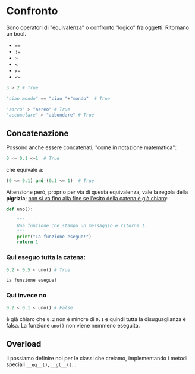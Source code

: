 # Confronto

Sono operatori di "equivalenza" o confronto "logico" fra oggetti. Ritornano un bool.

* `==`
* `!=`
* `>`
* `<`
* `>=`
* `<=`

```python
3 > 2 # True
```

```python
"ciao mondo" == "ciao "+"mondo"  # True
```

```python
"zorro" > "aereo" # True
"accumulare" > "abbondare" # True
```

## Concatenazione

Possono anche essere concatenati, "come in notazione matematica":

```python
0 <= 0.1 <=1  # True
```

che equivale a:

```python
(0 <= 0.1) and (0.1 <= 1)  # True
```

Attenzione però, proprio per via di questa equivalenza, vale la regola della **pigrizia**; [non si va fino alla fine se l'esito della catena è già chiaro](../../o1_tipi_dati/o5_booleani/2-short-circuiting.md#shortcircuting):

```python
def uno():

    """
    Una funzione che stampa un messaggio e ritorna 1.
    """
    print("La funzione esegue!")
    return 1 
```

### Qui eseguo tutta la catena:

```python
0.2 < 0.5 < uno() # True
```

```
La funzione esegue!
```

### Qui invece no

```python
0.2 < 0.1 < uno() # False
```

è già chiaro che `0.2` non è minore di `0.1` e quindi tutta la disuguaglianza è falsa. La funzione `uno()` non viene nemmeno eseguita.



## Overload
li possiamo definire noi per le classi che creiamo, implementando i metodi speciali `__eq__()`, `__gt__()`...


